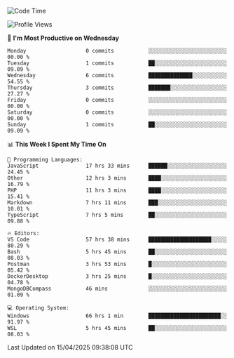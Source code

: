 <!--START_SECTION:waka-->
![Code Time](http://img.shields.io/badge/Code%20Time-4%2C647%20hrs%2052%20mins-blue)

![Profile Views](http://img.shields.io/badge/Profile%20Views-1-blue)

📅 **I'm Most Productive on Wednesday** 

```text
Monday                   0 commits           ░░░░░░░░░░░░░░░░░░░░░░░░░   00.00 % 
Tuesday                  1 commits           ██░░░░░░░░░░░░░░░░░░░░░░░   09.09 % 
Wednesday                6 commits           ██████████████░░░░░░░░░░░   54.55 % 
Thursday                 3 commits           ███████░░░░░░░░░░░░░░░░░░   27.27 % 
Friday                   0 commits           ░░░░░░░░░░░░░░░░░░░░░░░░░   00.00 % 
Saturday                 0 commits           ░░░░░░░░░░░░░░░░░░░░░░░░░   00.00 % 
Sunday                   1 commits           ██░░░░░░░░░░░░░░░░░░░░░░░   09.09 % 
```


📊 **This Week I Spent My Time On** 

```text
💬 Programming Languages: 
JavaScript               17 hrs 33 mins      ██████░░░░░░░░░░░░░░░░░░░   24.45 % 
Other                    12 hrs 3 mins       ████░░░░░░░░░░░░░░░░░░░░░   16.79 % 
PHP                      11 hrs 3 mins       ████░░░░░░░░░░░░░░░░░░░░░   15.41 % 
Markdown                 7 hrs 11 mins       ███░░░░░░░░░░░░░░░░░░░░░░   10.01 % 
TypeScript               7 hrs 5 mins        ██░░░░░░░░░░░░░░░░░░░░░░░   09.88 % 

🔥 Editors: 
VS Code                  57 hrs 38 mins      ████████████████████░░░░░   80.29 % 
Bash                     5 hrs 45 mins       ██░░░░░░░░░░░░░░░░░░░░░░░   08.03 % 
Postman                  3 hrs 53 mins       █░░░░░░░░░░░░░░░░░░░░░░░░   05.42 % 
DockerDesktop            3 hrs 25 mins       █░░░░░░░░░░░░░░░░░░░░░░░░   04.78 % 
MongoDBCompass           46 mins             ░░░░░░░░░░░░░░░░░░░░░░░░░   01.09 % 

💻 Operating System: 
Windows                  66 hrs 1 min        ███████████████████████░░   91.97 % 
WSL                      5 hrs 45 mins       ██░░░░░░░░░░░░░░░░░░░░░░░   08.03 % 
```


 Last Updated on 15/04/2025 09:38:08 UTC
<!--END_SECTION:waka-->
